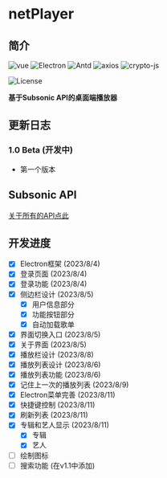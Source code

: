 # netPlayer

## 简介

![vue](https://img.shields.io/badge/vue.js-2.6.14-green?logo=vue.js)
![Electron](https://img.shields.io/badge/Electron-13-white)
![Antd](https://img.shields.io/badge/Antd-1.7.8-blue)
![axios](https://img.shields.io/badge/axios-1.4-orange)
![crypto-js](https://img.shields.io/badge/crypto_js-4.1.1-yellow)

![License](https://img.shields.io/badge/License-MIT-dark_green)

**基于Subsonic API的桌面端播放器**

## 更新日志

### 1.0 Beta (开发中)
- 第一个版本

## Subsonic API

[关于所有的API点此](http://www.subsonic.org/pages/api.jsp)

## 开发进度

- [x] Electron框架 (2023/8/4)
- [x] 登录页面 (2023/8/4)
- [x] 登录功能 (2023/8/4)
- [x] 侧边栏设计 (2023/8/5)
  - [x] 用户信息部分
  - [x] 功能按钮部分
  - [x] 自动加载歌单
- [x] 界面切换入口 (2023/8/5)
- [x] 关于界面 (2023/8/5)
- [x] 播放栏设计 (2023/8/8)
- [x] 播放列表设计 (2023/8/6)
- [x] 播放列表功能 (2023/8/6)
- [x] 记住上一次的播放列表 (2023/8/9)
- [x] Electron菜单完善 (2023/8/11)
- [x] 快捷键控制 (2023/8/11)
- [x] 刷新列表 (2023/8/11)
- [x] 专辑和艺人显示 (2023/8/11)
  - [x] 专辑
  - [x] 艺人
- [ ] 绘制图标
- [ ] 搜索功能 (在v1.1中添加)